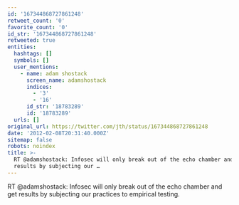 ```yaml
---
id: '167344868727861248'
retweet_count: '0'
favorite_count: '0'
id_str: '167344868727861248'
retweeted: true
entities:
  hashtags: []
  symbols: []
  user_mentions:
    - name: adam shostack
      screen_name: adamshostack
      indices:
        - '3'
        - '16'
      id_str: '18783289'
      id: '18783289'
  urls: []
original_url: https://twitter.com/jth/status/167344868727861248
date: '2012-02-08T20:31:40.000Z'
sitemap: false
robots: noindex
title: >-
  RT @adamshostack: Infosec will only break out of the echo chamber and get
  results by subjecting our …
---
```


RT @adamshostack: Infosec will only break out of the echo chamber and get results by subjecting our practices to empirical testing.